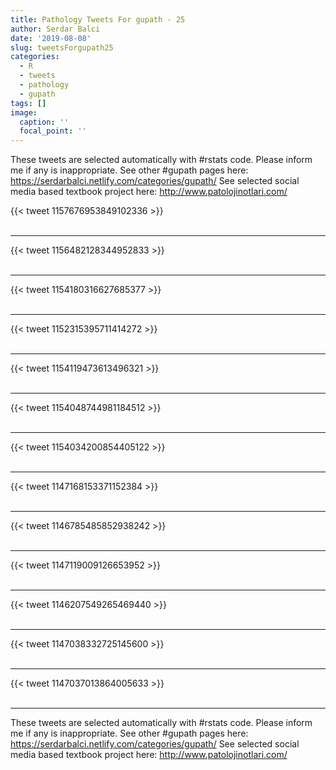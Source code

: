 ```yaml
---
title: Pathology Tweets For gupath - 25
author: Serdar Balci
date: '2019-08-08'
slug: tweetsForgupath25
categories:
  - R
  - tweets
  - pathology
  - gupath
tags: []
image:
  caption: ''
  focal_point: ''
---
```



These tweets are selected automatically with #rstats code. Please inform me if any is inappropriate.
See other #gupath pages here: https://serdarbalci.netlify.com/categories/gupath/ 
See selected social media based textbook project here: http://www.patolojinotlari.com/

{{< tweet 1157676953849102336 >}}
<br>
<br>
<hr>
{{< tweet 1156482128344952833 >}}
<br>
<br>
<hr>
{{< tweet 1154180316627685377 >}}
<br>
<br>
<hr>
{{< tweet 1152315395711414272 >}}
<br>
<br>
<hr>
{{< tweet 1154119473613496321 >}}
<br>
<br>
<hr>
{{< tweet 1154048744981184512 >}}
<br>
<br>
<hr>
{{< tweet 1154034200854405122 >}}
<br>
<br>
<hr>
{{< tweet 1147168153371152384 >}}
<br>
<br>
<hr>
{{< tweet 1146785485852938242 >}}
<br>
<br>
<hr>
{{< tweet 1147119009126653952 >}}
<br>
<br>
<hr>
{{< tweet 1146207549265469440 >}}
<br>
<br>
<hr>
{{< tweet 1147038332725145600 >}}
<br>
<br>
<hr>
{{< tweet 1147037013864005633 >}}
<br>
<br>
<hr>


These tweets are selected automatically with #rstats code. Please inform me if any is inappropriate.
See other #gupath pages here: https://serdarbalci.netlify.com/categories/gupath/ 
See selected social media based textbook project here: http://www.patolojinotlari.com/
